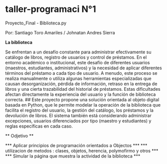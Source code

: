 # taller-programaci N°1
Proyecto_Final - Biblioteca.py

 Por: Santiago Toro Amariles /
       Johnatan Andres Sierra 
       
**La biblioteca**

Se enfrentan a un desafío constante para administrar efectivamente su catálogo de libros, registro de usuarios y control de préstamos. En el entorno académico o institucional, este desafío de diferentes usuarios (maestros, estudiantes, administrativos) y la necesidad de aplicar diferentes términos del préstamo a cada tipo de usuario. A menudo, este proceso se realiza manualmente o utiliza algunas herramientas especializadas que causan desorganización, pérdida de información, retraso en la entrega de libros y una cierta trazabilidad del historial de préstamos. Estas dificultades afectan directamente la experiencia del usuario y la función de biblioteca correcta. ## Este proyecto propone una solución orientada al objeto digital basada en Python, que le permite modelar la operación de la biblioteca que facilita el registro del usuario, la gestión del catálogo, los préstamos y la devolución de libros. El sistema también está considerando administrar excepciones, usuarios diferenciados por tipo (maestro y estudiantes) y reglas específicas en cada caso. 

** Odjetivo **

*** Aplicar principios de programación orientados a Objectos ***
*** utilizacion de metodos : clases, objetos, herencia, polymofirmo y otros ***
*** Simular la página que muestra la actividad de la biblioteca ***


